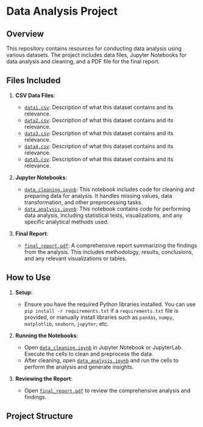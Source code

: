 # Data Analysis Project

## Overview

This repository contains resources for conducting data analysis using various datasets. The project includes data files, Jupyter Notebooks for data analysis and cleaning, and a PDF file for the final report.

## Files Included

1. **CSV Data Files**: 
   - [`data1.csv`](data/data1.csv): Description of what this dataset contains and its relevance.
   - [`data2.csv`](data/data2.csv): Description of what this dataset contains and its relevance.
   - [`data3.csv`](data/data3.csv): Description of what this dataset contains and its relevance.
   - [`data4.csv`](data/data4.csv): Description of what this dataset contains and its relevance.
   - [`data5.csv`](data/data5.csv): Description of what this dataset contains and its relevance.

2. **Jupyter Notebooks**:
   - [`data_cleaning.ipynb`](notebooks/data_cleaning.ipynb): This notebook includes code for cleaning and preparing data for analysis. It handles missing values, data transformation, and other preprocessing tasks.
   - [`data_analysis.ipynb`](notebooks/data_analysis.ipynb): This notebook contains code for performing data analysis, including statistical tests, visualizations, and any specific analytical methods used.

3. **Final Report**:
   - [`final_report.pdf`](reports/final_report.pdf): A comprehensive report summarizing the findings from the analysis. This includes methodology, results, conclusions, and any relevant visualizations or tables.

## How to Use

1. **Setup**:
   - Ensure you have the required Python libraries installed. You can use `pip install -r requirements.txt` if a `requirements.txt` file is provided, or manually install libraries such as `pandas`, `numpy`, `matplotlib`, `seaborn`, `jupyter`, etc.

2. **Running the Notebooks**:
   - Open [`data_cleaning.ipynb`](notebooks/data_cleaning.ipynb) in Jupyter Notebook or JupyterLab. Execute the cells to clean and preprocess the data.
   - After cleaning, open [`data_analysis.ipynb`](notebooks/data_analysis.ipynb) and run the cells to perform the analysis and generate insights.

3. **Reviewing the Report**:
   - Open [`final_report.pdf`](reports/final_report.pdf) to review the comprehensive analysis and findings.

## Project Structure

